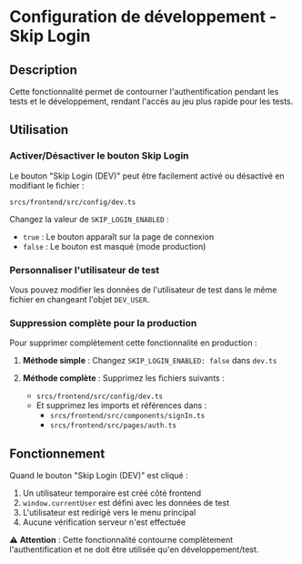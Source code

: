 # Configuration de développement - Skip Login

## Description
Cette fonctionnalité permet de contourner l'authentification pendant les tests et le développement, rendant l'accès au jeu plus rapide pour les tests.

## Utilisation

### Activer/Désactiver le bouton Skip Login

Le bouton "Skip Login (DEV)" peut être facilement activé ou désactivé en modifiant le fichier :
```
srcs/frontend/src/config/dev.ts
```

Changez la valeur de `SKIP_LOGIN_ENABLED` :
- `true` : Le bouton apparaît sur la page de connexion
- `false` : Le bouton est masqué (mode production)

### Personnaliser l'utilisateur de test

Vous pouvez modifier les données de l'utilisateur de test dans le même fichier en changeant l'objet `DEV_USER`.

### Suppression complète pour la production

Pour supprimer complètement cette fonctionnalité en production :

1. **Méthode simple** : Changez `SKIP_LOGIN_ENABLED: false` dans `dev.ts`

2. **Méthode complète** : Supprimez les fichiers suivants :
   - `srcs/frontend/src/config/dev.ts`
   - Et supprimez les imports et références dans :
     - `srcs/frontend/src/components/signIn.ts`
     - `srcs/frontend/src/pages/auth.ts`

## Fonctionnement

Quand le bouton "Skip Login (DEV)" est cliqué :
1. Un utilisateur temporaire est créé côté frontend
2. `window.currentUser` est défini avec les données de test
3. L'utilisateur est redirigé vers le menu principal
4. Aucune vérification serveur n'est effectuée

⚠️ **Attention** : Cette fonctionnalité contourne complètement l'authentification et ne doit être utilisée qu'en développement/test.
